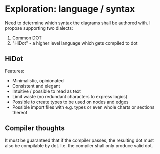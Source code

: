 Exploration: language / syntax
==============================

Need to determine which syntax the diagrams shall be authored with.
I propose supporting two dialects:
1) Common DOT
2) "HiDot" - a higher level language which gets compiled to dot


HiDot
-----
Features:
* Minimalistic, opinionated
* Consistent and elegant
* Intuitive / possible to read as text
* Limit waste (no redundant characters to express logics)
* Possible to create types to be used on nodes and edges
* Possible import files with e.g. types or even whole charts or sections thereof


Compiler thoughts
-----
It must be guaranteed that if the compiler passes, the resulting dot must also be compilable by dot.
I.e. the compiler shall only produce valid dot.